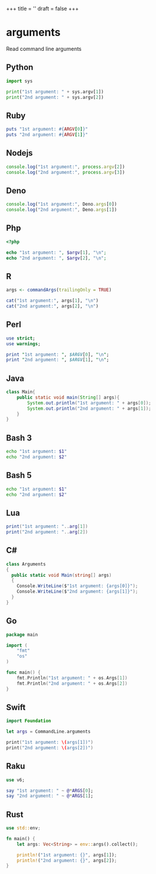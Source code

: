 +++
title = ''
draft = false
+++

# arguments

Read command line arguments

## Python

```python {filename="arguments.py"}
import sys

print("1st argument: " + sys.argv[1])
print("2nd argument: " + sys.argv[2])
```

## Ruby

```ruby {filename="arguments.rb"}
puts "1st argument: #{ARGV[0]}"
puts "2nd argument: #{ARGV[1]}"
```

## Nodejs

```javascript {filename="arguments.mjs"}
console.log("1st argument:", process.argv[2])
console.log("2nd argument:", process.argv[3])
```

## Deno

```javascript {filename="arguments.mjs"}
console.log("1st argument:", Deno.args[0])
console.log("2nd argument:", Deno.args[1])
```

## Php

```php {filename="arguments.php"}
<?php

echo "1st argument: ", $argv[1], "\n";
echo "2nd argument: ", $argv[2], "\n";
```

## R

```r {filename="arguments.R"}
args <- commandArgs(trailingOnly = TRUE)

cat("1st argument:", args[1], "\n")
cat("2nd argument:", args[2], "\n")
```

## Perl

```perl {filename="arguments.pl"}
use strict;
use warnings;

print "1st argument: ", $ARGV[0], "\n";
print "2nd argument: ", $ARGV[1], "\n";
```

## Java

```java {filename="Arguments.java"}
class Main{
    public static void main(String[] args){
        System.out.println("1st argument: " + args[0]);
        System.out.println("2nd argument: " + args[1]);
    }
}
```

## Bash 3

```bash {filename="arguments.sh"}
echo "1st argument: $1"
echo "2nd argument: $2"
```

## Bash 5

```bash {filename="arguments.sh"}
echo "1st argument: $1"
echo "2nd argument: $2"
```

## Lua

```lua {filename="arguments.lua"}
print("1st argument: "..arg[1])
print("2nd argument: "..arg[2])
```

## C#

```csharp {filename="Arguments.cs"}
class Arguments
{
  public static void Main(string[] args)
  {
    Console.WriteLine($"1st argument: {args[0]}");
    Console.WriteLine($"2nd argument: {args[1]}");
  }
}
```

## Go

```go {filename="arguments.go"}
package main

import (
	"fmt"
	"os"
)

func main() {
	fmt.Println("1st argument: " + os.Args[1])
	fmt.Println("2nd argument: " + os.Args[2])
}
```

## Swift

```swift {filename="arguments.swift"}
import Foundation

let args = CommandLine.arguments

print("1st argument: \(args[1])")
print("2nd argument: \(args[2])")
```

## Raku

```raku {filename="arguments.raku"}
use v6;

say "1st argument: " ~ @*ARGS[0];
say "2nd argument: " ~ @*ARGS[1];
```

## Rust

```rust {filename="arguments.rs"}
use std::env;

fn main() {
    let args: Vec<String> = env::args().collect();

    println!("1st argument: {}", args[1]);
    println!("2nd argument: {}", args[2]);
}
```

